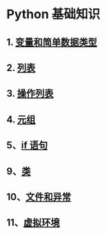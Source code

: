 # Python 基础知识

## 1. [变量和简单数据类型](./py_variable.md)

## 2. [列表](./py_list.md)

## 3. [操作列表](./py_list_handle.md)

## 4. [元组](./py_tuple.md)

## 5、[if 语句](./py_if.md)

## 9、[类](./py_class.md)

## 10、[文件和异常](./py_file_exception.md)

## 11、[虚拟环境](./py_env.md)